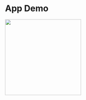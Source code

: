 <h1>App Demo</h1>
<img src ="https://user-images.githubusercontent.com/56787472/104131226-c0a24280-533a-11eb-8ebd-21409c47d38a.gif" width="250"/>
